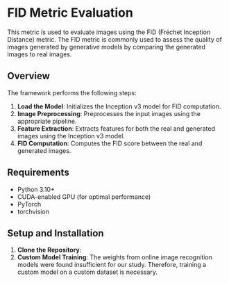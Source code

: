 # FID Metric Evaluation

This metric is used to evaluate images using the FID (Fréchet Inception Distance) metric. The FID metric is commonly used to assess the quality of images generated by generative models by comparing the generated images to real images.

## Overview

The framework performs the following steps:
1. **Load the Model**: Initializes the Inception v3 model for FID computation.
2. **Image Preprocessing**: Preprocesses the input images using the appropriate pipeline.
3. **Feature Extraction**: Extracts features for both the real and generated images using the Inception v3 model.
4. **FID Computation**: Computes the FID score between the real and generated images.

## Requirements

- Python 3.10+
- CUDA-enabled GPU (for optimal performance)
- PyTorch
- torchvision

## Setup and Installation

1. **Clone the Repository**:
2. **Custom Model Training**:
    The weights from online image recognition models were found insufficient for our study. Therefore, training a custom model on a custom dataset is necessary.
